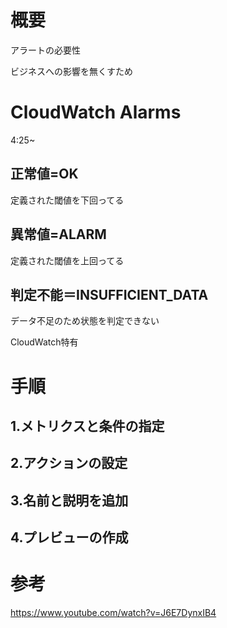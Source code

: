 # 概要

アラートの必要性

ビジネスへの影響を無くすため


# CloudWatch Alarms 

4:25~

## 正常値=OK

定義された閾値を下回ってる

## 異常値=ALARM

定義された閾値を上回ってる
　
## 判定不能＝INSUFFICIENT_DATA

データ不足のため状態を判定できない

CloudWatch特有

# 手順

## 1.メトリクスと条件の指定

## 2.アクションの設定

## 3.名前と説明を追加

## 4.プレビューの作成

# 参考

https://www.youtube.com/watch?v=J6E7DynxIB4

